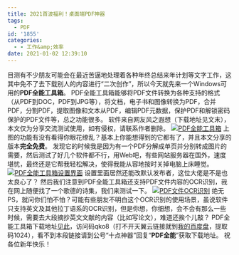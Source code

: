 ```yaml
---
title: 2021首波福利！桌面端PDF神器
tags:
  - PDF
id: '1855'
categories:
  - - 工作&amp;效率
date: 2021-01-02 12:39:10
---
```


目测有不少朋友可能会在最近苦逼地处理着各种年终总结来年计划等文字工作，这其中免不了去下载别人的内容进行“二次创作”，所以今天就先来一个Windows可用的**PDF全能工具箱**。 PDF全能工具箱能够将PDF文件转换为各种支持的格式（从PDF到DOC，PDF到JPG等），将文档，电子书和图像转换为PDF，合并PDF，分割PDF，提取图像和文本从PDF，编辑PDF元数据，保护PDF和解锁密码保护的PDF文件等，总之功能很多。 软件来自网友风之遐想（下载地址见文末），本文仅为分享交流测试使用，如有侵权，请联系作者删除。 [![PDF全能工具箱](https://images.jubuzz.com/PicGo/86ec73822ed42793f230b69d3ad0a138-635339.png)](https://images.jubuzz.com/PicGo/86ec73822ed42793f230b69d3ad0a138-635339.png) 上图的功能有没有看得你眼花缭乱？基本上你能想得到的它都有了，并且本文分享的版本**完全免费**。 发现它的时候我是因为有一个PDF分解成单页并分别转成图片的需要，然后测试了好几个软件都不行，用Web吧，有些网站服务器在国外，速度堪忧，最终还是它帮我轻松解决，使得我能从容地按时关掉电脑上床睡觉。 [![PDF全能工具箱设置界面](https://images.jubuzz.com/PicGo/d2e2a6332996c5c38a87f056c2a05321-ea62d5.png)](https://images.jubuzz.com/PicGo/d2e2a6332996c5c38a87f056c2a05321-ea62d5.png) 设置里面居然还能改默认发布者，这位大佬是不是也太良心了？ 然后我们注意到PDF全能工具箱还支持PDF文件内容的OCR识别，我在网上随便找了一个歌德的诗集，我们来测试一下。 [![PDF文件OCR识别](https://images.jubuzz.com/PicGo/0c35083855ef18774d31b92412843050-a46772.png)](https://images.jubuzz.com/PicGo/0c35083855ef18774d31b92412843050-a46772.png) 绝无PS，就问你们怕不怕？可能有些朋友不明白这个OCR识别的使用场景，虽说软件只支持英文及其他拉丁语系的OCR识别，但是你想，你细想，会不会有那么一些时候，需要去大段摘抄英文文献的内容（比如写论文），难道还挨个儿敲？ PDF全能工具箱下载地址[见此](https://cloud.189.cn/t/muUVF3nEf2Ej)，访问码qko8（打不开天翼云链接就到[我的百度盘](https://pan.baidu.com/s/1Kb7LbIJp-f5aEb3N3UNe7A)，提取码1024），看不到本段链接请到公号“十点神器”回复“**PDF全能**”获取下载地址。 祝各位新年快乐！